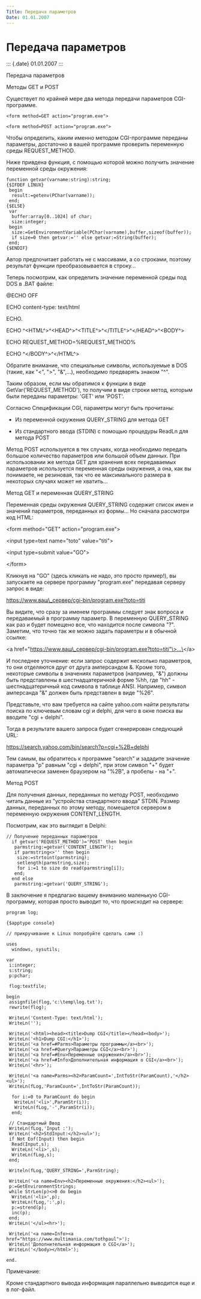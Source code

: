 ```yaml
---
Title: Передача параметров
Date: 01.01.2007
---
```



Передача параметров
===================

::: {.date}
01.01.2007
:::

Передача параметров

Методы GET и POST

Существует по крайней мере два метода передачи параметров CGI-программе.

    <form method=GET action="program.exe">
     
    <form method=POST action="program.exe">

Чтобы определить, каким именно методом CGI-программе переданы параметры,
достаточно в вашей программе проверить переменную среды REQUEST\_METHOD.

 

Ниже привдена функция, с помощью которой можно получить значение
переменной среды окружения:

    function getvar(varname:string):string;
    {$IFDEF LINUX}
     begin
      result:=getenv(PChar(varname));
     end;
    {$ELSE}
     var
      buffer:array[0..1024] of char;
      size:integer;
     begin
      size:=GetEnvironmentVariable(PChar(varname),buffer,sizeof(buffer));
      if size=0 then getvar:='' else getvar:=String(buffer);
     end;
    {$ENDIF}

 

Автор предпочитает работать не с массивами, а со строками, поэтому
результат функции преобразовывается в строку...

 

Теперь посмотрим, как определить значение переменной среды под DOS в
.BAT файле:

 

\@ECHO OFF

ECHO content-type: text/html

ECHO.

ECHO ^\<HTML^\>^\<HEAD^\>^\<TITLE^\>^\</TITLE^\>^\</HEAD^\>^\<BODY^\>

ECHO REQUEST\_METHOD=%REQUEST\_METHOD%

ECHO ^\</BODY^\>^\</HTML^\>

 

Обратите внимание, что специальные символы, используемые в DOS (такие,
как "\<", "\>", "&",...), необходимо предварять знаком "^".

 

Таким образом, если мы обратимся к функции в виде
GetVar(\'REQUEST\_METHOD\'), то получим в виде строки метод, которым
были переданы параметры: \'GET\' или \'POST\'.

 

Согласно Спецификации CGI, параметры могут быть прочитаны:

- Из переменной окружения QUERY\_STRING для метода GET

- Из стандартного ввода (STDIN) с помощью процедуры ReadLn для метода POST

 

Метод POST используется в тех случаях, когда необходимо передать большое
количество параметров или большой объем данных. При использовании же
метода GET для хранения всех передаваемых параметров используется
переменная среды окружения, а она, как вы понимаете, не резиновая, так
что ее максимального размера в некоторых случаях может не хватить...

 

Метод GET и переменная QUERY\_STRING

Переменная среды окружения QUERY\_STRING содержит список имен и значений
параметров, переданных из формы... Но сначала рассмотри код HTML:

 

\<form method="GET" action="program.exe"\>

\<input type=text name="toto" value="titi"\>

\<input type=submit value="GO"\>

\</form\>

 

Кликнув на "GO" (здесь кликать не надо, это просто пример!), вы
запускаете на сервере программу "program.exe" передавая серверу запрос
в виде:

https://www.ваш\_сервер/cgi-bin/program.exe?toto=titi

Вы видите, что сразу за именем программы следует знак вопроса и
передаваемый в программу параметр. В переменную QUERY\_STRING как раз и
будет помещено все, что находится после символа "?". Заметим, что
точно так же можно задать параметры и в обычной ссылке:

\<a href="https://www.ваш\_сервер/cgi-bin/program.exe?toto=titi"\>...\</a\>

И последнее уточнение: если запрос содержит несколько параметров, то они
отделяются друг от друга амперсандом &. Кроме того, некоторые символы в
значениях параметров (например, "&") должны быть представлены в
шестнадцатеричной форме %hh, где "hh" - шестнадцатеричный код символа
в таблице ANSI. Например, символ амперсанда "&" должен быть
представлен в виде "%26".

Представьте, что вам требуется на сайте yahoo.com найти результаты
поиска по ключевым словам cgi и delphi, для чего в окне поиска вы
вводите "cgi + delphi".

Тогда в результате вашего запроса будет сгенерирован следующий URL:

https://search.yahoo.com/bin/search?p=cgi+%2B+delphi

Тем самым, вы обратитесь к программе "search" и зададите значение
параметра "p" равным "cgi + delphi", при этом символ "+" будет
автоматически заменен браузером на "%2B", а пробелы - на "+".

Метод POST

Для получения данных, переданных по методу POST, необходимо читать
данные из "устройства стандартного ввода" STDIN. Размер данных,
переданных по этому методу, помещается сервером в переменную окружения
CONTENT\_LENGTH.

Посмотрим, как это выглядит в Delphi:

    // Получение переданных параметров
      if getvar('REQUEST_METHOD')='POST' then begin
       parmstring:=getvar('CONTENT_LENGTH');
       if parmstring<>'' then begin
        size:=strtoint(parmstring);
        setlength(parmstring,size);
        for i:=1 to size do read(parmstring[i]);
       end;
      end else
       parmstring:=getvar('QUERY_STRING'); 

В заключение я предлагаю вашему вниманию маленькую CGI-программу,
которая просто выводит то, что происходит на сервере:

    program log;
     
    {$apptype console}
     
    // прикручивание к Linux попробуйте сделать сами :)
     
    uses
      windows, sysutils;
     
    var
     i:integer;
     s:string;
     p:pchar;
     
     flog:textfile;
     
    begin
     assignfile(flog,'c:\temp\log.txt');
     rewrite(flog);
     
     WriteLn('Content-Type: text/html');
     WriteLn('');
     
     WriteLn('<html><head><title>Dump CGI</title></head><body>');
     WriteLn('<h1>Dump CGI:</h1>');
     WriteLn('<a href=#Parms>Параметры программы</a><br>');
     WriteLn('<a href=#Query>Параметры CGI</a><br>');
     WriteLn('<a href=#Env>Переменные окружения</a><br>');
     WriteLn('<a href=#Info>Дополнительная информация о CGI</a><br>');
     WriteLn('<hr>');
     
     WriteLn('<a name=Parms><h2>ParamCount=',IntToStr(ParamCount),'</h2><ul>');
     WriteLn(fLog,'ParamCount=',IntToStr(ParamCount));
     
      for i:=0 to ParamCount do begin
       WriteLn('<li>',ParamStr(i));
       WriteLn(fLog,'-',ParamStr(i));
      end;
     
     // Стандартный Ввод
     WriteLn(fLog,'Input :');
     WriteLn('<h2>StdInput:</h2><ul>');
     if Not Eof(Input) then begin
      Read(Input,s);
      WriteLn('<li>',s);
      WriteLn(fLog,s);
     end;
     
     Writeln(fLog,'QUERY_STRING=',ParmString);
     
     WriteLn('<a name=Env><h2>Переменные окружения:</h2><ul>');
     p:=GetEnvironmentStrings;
     while StrLen(p)<>0 do begin
      WriteLn('<li>',p);
      WriteLn(fLog,':',p);
      p:=strend(p);
      inc(p);
     end;
     WriteLn('</ul><hr>');
     
     WriteLn('<a name=Info><a href="https://www.multimania.com/tothpaul">');
     WriteLn('Дополнительная информация о CGI</a>');
     WriteLn('</body></html>');
     
    end.

Примечание:

Кроме стандартного вывода информация параллельно выводится еще и в
лог-файл.
